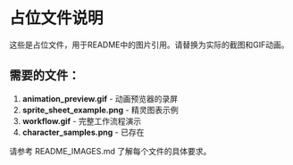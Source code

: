 # 占位文件说明

这些是占位文件，用于README中的图片引用。请替换为实际的截图和GIF动画。

## 需要的文件：

1. **animation_preview.gif** - 动画预览器的录屏
2. **sprite_sheet_example.png** - 精灵图表示例
3. **workflow.gif** - 完整工作流程演示
4. **character_samples.png** - 已存在

请参考 README_IMAGES.md 了解每个文件的具体要求。